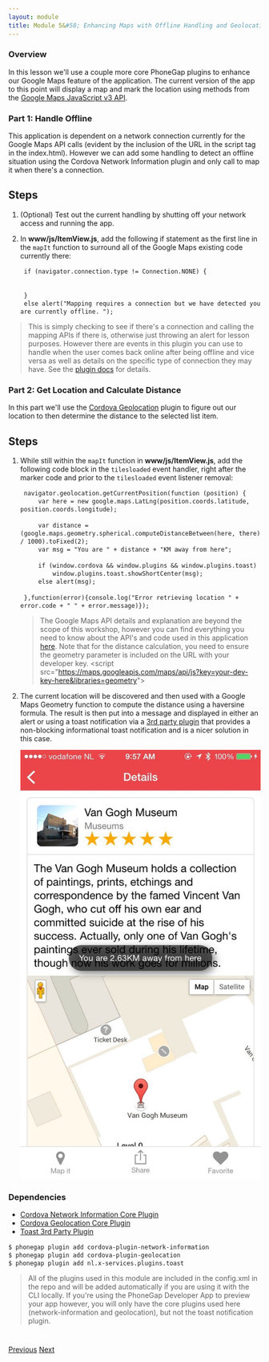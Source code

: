 ```yaml
---
layout: module
title: Module 5&#58; Enhancing Maps with Offline Handling and Geolocation
---
```


### Overview
In this lesson we'll use a couple more core PhoneGap plugins to enhance our Google Maps feature of the application. The current version of the app
to this point will display a map and mark the location using methods from the [Google Maps JavaScript v3 API](https://developers.google.com/maps/documentation/javascript/tutorial).  

### Part 1: Handle Offline
This application is dependent on a network connection currently for the Google Maps API calls (evident by the inclusion of the URL in the script tag in the index.html).
However we can add some handling to detect an offline situation using the Cordova Network Information plugin and only call to map it when there's a connection.

## Steps
1. (Optional) Test out the current handling by shutting off your network access and running the app.

2. In **www/js/ItemView.js**, add the following if statement as the first line in the `mapIt` function to surround all of the Google Maps existing code currently there:

        if (navigator.connection.type != Connection.NONE) {
            
    
        } 
        else alert("Mapping requires a connection but we have detected you are currently offline. ");
        

>This is simply checking to see if there's a connection and calling the mapping APIs if there is, otherwise just throwing an alert for 
lesson purposes. However there are events in this plugin you can use to handle when the user comes back online after being offline and vice 
versa as well as details on the specific type of connection they may have. See the 
[plugin docs](https://github.com/apache/cordova-plugin-network-information) for details. 

### Part 2: Get Location and Calculate Distance
In this part we'll use the [Cordova Geolocation](https://github.com/apache/cordova-plugin-geolocation) plugin to figure out our location to 
then determine the distance to the selected list item.

## Steps
1. While still within the `mapIt` function in **www/js/ItemView.js**, add the following code block in the `tilesloaded` event handler, 
right after the marker code and prior to the `tilesloaded` event listener removal:

        navigator.geolocation.getCurrentPosition(function (position) {
            var here = new google.maps.LatLng(position.coords.latitude, position.coords.longitude);

            var distance = (google.maps.geometry.spherical.computeDistanceBetween(here, there) / 1000).toFixed(2);
            var msg = "You are " + distance + "KM away from here";

            if (window.cordova && window.plugins && window.plugins.toast)
                window.plugins.toast.showShortCenter(msg);
            else alert(msg);

        },function(error){console.log("Error retrieving location " + error.code + " " + error.message)});


   >The Google Maps API details and explanation are beyond the scope of this workshop, however you can find everything you need to know 
   about the API's and code used in this application [here](https://developers.google.com/maps/documentation/javascript/tutorial). Note that for
   the distance calculation, you need to ensure the geometry parameter is included on the URL with your developer key. 
   &lt;script src="https://maps.googleapis.com/maps/api/js?key=your-dev-key-here&libraries=geometry"&gt;

2. The current location will be discovered and then used with a Google Maps Geometry function to compute the distance using a haversine formula. 
The result is then put into a message and displayed in either an alert or using a toast notification via a [3rd party plugin](https://github.com/EddyVerbruggen/Toast-PhoneGap-Plugin)
 that provides a non-blocking informational toast notification and is a nicer solution in this case.

    <img class="screenshot-lg" src="images/flow3-map-details.jpg"/>

### Dependencies

   - [Cordova Network Information Core Plugin](https://github.com/apache/cordova-plugin-network-information)
   - [Cordova Geolocation Core Plugin](https://github.com/apache/cordova-plugin-geolocation)
   - [Toast 3rd Party Plugin](https://github.com/EddyVerbruggen/Toast-PhoneGap-Plugin)
 
    $ phonegap plugin add cordova-plugin-network-information
    $ phonegap plugin add cordova-plugin-geolocation
    $ phonegap plugin add nl.x-services.plugins.toast
   
   
> All of the plugins used in this module are included in the config.xml in the repo and will be added automatically if you are using it with the 
 CLI locally.  If you're using the PhoneGap Developer App to preview your app however, you will only have the core plugins used here 
 (network-information and geolocation), but not the toast notification plugin.
 

<div class="row" style="margin-top:40px;">
    <div class="col-sm-12">
        <a href="module3.html" class="btn btn-default"><i class="glyphicon glyphicon-chevron-left"></i> Previous</a>
        <a href="module5.html" class="btn btn-default pull-right">Next <i class="glyphicon
glyphicon-chevron-right"></i></a>
    </div>
</div>
